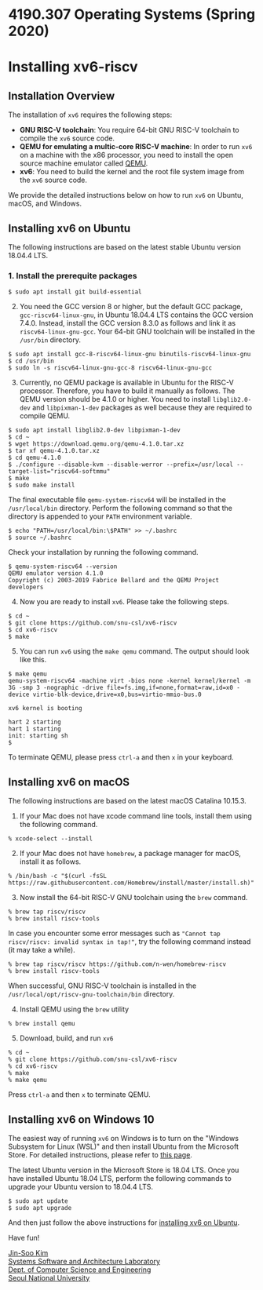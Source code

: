 # 4190.307 Operating Systems (Spring 2020)
# Installing xv6-riscv

## Installation Overview

The installation of ``xv6`` requires the following steps:

* __GNU RISC-V toolchain__: You require 64-bit GNU RISC-V toolchain to compile the ``xv6`` source code. 
* __QEMU for emulating a multic-core RISC-V machine__: In order to run ``xv6`` on a machine with the x86 processor, you need to install the open source machine emulator called [QEMU](https://www.qemu.org).
* __xv6__: You need to build the kernel and the root file system image from the ``xv6`` source code.

We provide the detailed instructions below on how to run ``xv6`` on Ubuntu, macOS, and Windows.

## Installing xv6 on Ubuntu

The following instructions are based on the latest stable Ubuntu version 18.04.4 LTS.

### 1. Install the prerequite packages

```
$ sudo apt install git build-essential
```

2. You need the GCC version 8 or higher, but the default GCC package, ``gcc-riscv64-linux-gnu``, in Ubuntu 18.04.4 LTS contains the GCC version 7.4.0. Instead, install the GCC version 8.3.0 as follows and link it as ``riscv64-linux-gnu-gcc``. Your 64-bit GNU toolchain will be installed in the ``/usr/bin`` directory.

```
$ sudo apt install gcc-8-riscv64-linux-gnu binutils-riscv64-linux-gnu
$ cd /usr/bin
$ sudo ln -s riscv64-linux-gnu-gcc-8 riscv64-linux-gnu-gcc
```

3. Currently, no QEMU package is available in Ubuntu for the RISC-V processor. Therefore, you have to build it manually as follows. The QEMU version should be 4.1.0 or higher. You need to install ``libglib2.0-dev`` and ``libpixman-1-dev`` packages as well because they are required to compile QEMU. 

```
$ sudo apt install libglib2.0-dev libpixman-1-dev
$ cd ~
$ wget https://download.qemu.org/qemu-4.1.0.tar.xz
$ tar xf qemu-4.1.0.tar.xz
$ cd qemu-4.1.0
$ ./configure --disable-kvm --disable-werror --prefix=/usr/local --target-list="riscv64-softmmu"
$ make
$ sudo make install
```

The final executable file ``qemu-system-riscv64`` will be installed in the ``/usr/local/bin`` directory. Perform the following command so that the directory is appended to your ``PATH`` environment variable.

```
$ echo "PATH=/usr/local/bin:\$PATH" >> ~/.bashrc
$ source ~/.bashrc
```

Check your installation by running the following command.

```
$ qemu-system-riscv64 --version
QEMU emulator version 4.1.0
Copyright (c) 2003-2019 Fabrice Bellard and the QEMU Project developers
```

4. Now you are ready to install ``xv6``. Please take the following steps.

```
$ cd ~
$ git clone https://github.com/snu-csl/xv6-riscv
$ cd xv6-riscv
$ make 
```

5. You can run ``xv6`` using the ``make qemu`` command. The output should look like this. 

```
$ make qemu
qemu-system-riscv64 -machine virt -bios none -kernel kernel/kernel -m 3G -smp 3 -nographic -drive file=fs.img,if=none,format=raw,id=x0 -device virtio-blk-device,drive=x0,bus=virtio-mmio-bus.0

xv6 kernel is booting

hart 2 starting
hart 1 starting
init: starting sh
$
```

To terminate QEMU, please press ``ctrl-a`` and then ``x`` in your keyboard.


## Installing xv6 on macOS

The following instructions are based on the latest macOS Catalina 10.15.3.

1. If your Mac does not have xcode command line tools, install them using the following command.

```
% xcode-select --install
```

2. If your Mac does not have ``homebrew``, a package manager for macOS, install it as follows.

```
% /bin/bash -c "$(curl -fsSL https://raw.githubusercontent.com/Homebrew/install/master/install.sh)"
```

3. Now install the 64-bit RISC-V GNU toolchain using the ``brew`` command.

```
% brew tap riscv/riscv
% brew install riscv-tools
```

In case you encounter some error messages such as ``"Cannot tap riscv/riscv: invalid syntax in tap!"``, try the following command instead (it may take a while).
```
% brew tap riscv/riscv https://github.com/n-wen/homebrew-riscv
% brew install riscv-tools
```

When successful, GNU RISC-V toolchain is installed in the ``/usr/local/opt/riscv-gnu-toolchain/bin`` directory. 

4. Install QEMU using the ``brew`` utility

``` 
% brew install qemu
```

5. Download, build, and run ``xv6``
```
% cd ~
% git clone https://github.com/snu-csl/xv6-riscv
% cd xv6-riscv
% make
% make qemu
```

Press ``ctrl-a`` and then ``x`` to terminate QEMU.


## Installing xv6 on Windows 10

The easiest way of running ``xv6`` on Windows is to turn on the "Windows Subsystem for Linux (WSL)" and then install Ubuntu from the Microsoft Store. For detailed instructions, please refer to [this page](https://docs.microsoft.com/ko-kr/windows/wsl/install-win10).

The latest Ubuntu version in the Microsoft Store is 18.04 LTS. Once you have installed Ubuntu 18.04 LTS, perform the following commands to upgrade your Ubuntu version to 18.04.4 LTS. 

```
$ sudo apt update
$ sudo apt upgrade
```

And then just follow the above instructions for [installing xv6 on Ubuntu](#installing-xv6-on-ubuntu).



Have fun!

[Jin-Soo Kim](mailto:jinsoo.kim_AT_snu.ac.kr)  
[Systems Software and Architecture Laboratory](http://csl.snu.ac.kr)  
[Dept. of Computer Science and Engineering](http://cse.snu.ac.kr)  
[Seoul National University](http://www.snu.ac.kr)
